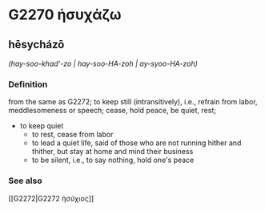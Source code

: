 # G2270 ἡσυχάζω

## hēsycházō

_(hay-soo-khad'-zo | hay-soo-HA-zoh | ay-syoo-HA-zoh)_

### Definition

from the same as G2272; to keep still (intransitively), i.e., refrain from labor, meddlesomeness or speech; cease, hold peace, be quiet, rest; 

- to keep quiet
  - to rest, cease from labor
  - to lead a quiet life, said of those who are not running hither and thither, but stay at home and mind their business
  - to be silent, i.e., to say nothing, hold one's peace

### See also

[[G2272|G2272 ἡσύχιος]]
